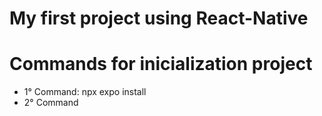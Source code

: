 # My first project using React-Native

# Commands for inicialization project
 - 1° Command: npx expo install
 - 2° Command